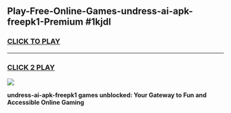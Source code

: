 
## Play-Free-Online-Games-undress-ai-apk-freepk1-Premium #1kjdl
<h3>
<a href="https://premium.freeplayer.one?title=undress-ai-apk-freepk1&ref=8M">CLICK TO PLAY</a></h3>
<hr>

<h3>
<a href="https://premium.freeplayer.one?title=undress-ai-apk-freepk1&ref=8M">CLICK 2 PLAY</a>
  
</h3>

<a href="https://premium.freeplayer.one?title=undress-ai-apk-freepk1&ref=8M"><img src="https://clearcache.store/games.png"></a>


**undress-ai-apk-freepk1 games unblocked: Your Gateway to Fun and Accessible Online Gaming**
